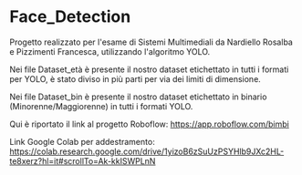 # Face_Detection
Progetto realizzato per l'esame di Sistemi Multimediali da Nardiello Rosalba e Pizzimenti Francesca, utilizzando l'algoritmo YOLO.

Nei file Dataset_età è presente il nostro dataset etichettato in tutti i formati per YOLO, è stato diviso in più parti per via dei limiti di dimensione.

Nei file Dataset_bin è presente il nostro dataset etichettato in binario (Minorenne/Maggiorenne) in tutti i formati YOLO.

Qui è riportato il link al progetto Roboflow: https://app.roboflow.com/bimbi

Link Google Colab per addestramento: https://colab.research.google.com/drive/1yizoB6zSuUzPSYHlb9JXc2HL-te8xerz?hl=it#scrollTo=Ak-kkISWPLnN

